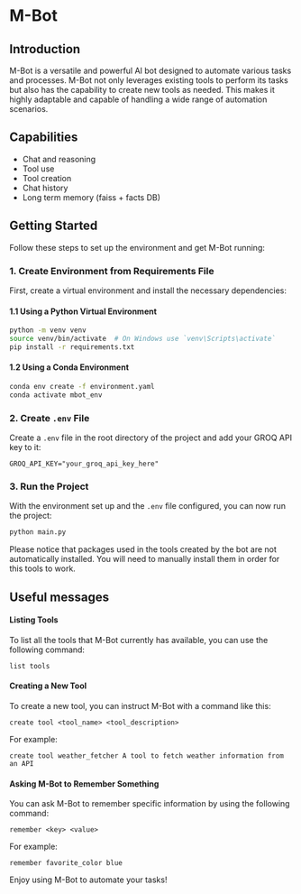 # M-Bot

## Introduction

M-Bot is a versatile and powerful AI bot designed to automate various tasks and processes. M-Bot not only leverages existing tools to perform its tasks but also has the capability to create new tools as needed. This makes it highly adaptable and capable of handling a wide range of automation scenarios.

## Capabilities

- Chat and reasoning
- Tool use
- Tool creation
- Chat history
- Long term memory (faiss + facts DB)

## Getting Started

Follow these steps to set up the environment and get M-Bot running:

### 1. Create Environment from Requirements File

First, create a virtual environment and install the necessary dependencies:

#### 1.1 Using a Python Virtual Environment

```sh
python -m venv venv
source venv/bin/activate  # On Windows use `venv\Scripts\activate`
pip install -r requirements.txt
```

#### 1.2 Using a Conda Environment

```sh
conda env create -f environment.yaml
conda activate mbot_env
```

### 2. Create `.env` File

Create a `.env` file in the root directory of the project and add your GROQ API key to it:

```
GROQ_API_KEY="your_groq_api_key_here"
```

### 3. Run the Project

With the environment set up and the `.env` file configured, you can now run the project:

```sh
python main.py
```

Please notice that packages used in the tools created by the bot are not automatically installed. You will need to manually install them in order for this tools to work.


## Useful messages
#### Listing Tools

To list all the tools that M-Bot currently has available, you can use the following command:

```
list tools
```

#### Creating a New Tool

To create a new tool, you can instruct M-Bot with a command like this:

```
create tool <tool_name> <tool_description>
```

For example:

```
create tool weather_fetcher A tool to fetch weather information from an API
```

#### Asking M-Bot to Remember Something

You can ask M-Bot to remember specific information by using the following command:

```
remember <key> <value>
```

For example:

```
remember favorite_color blue
```


Enjoy using M-Bot to automate your tasks!